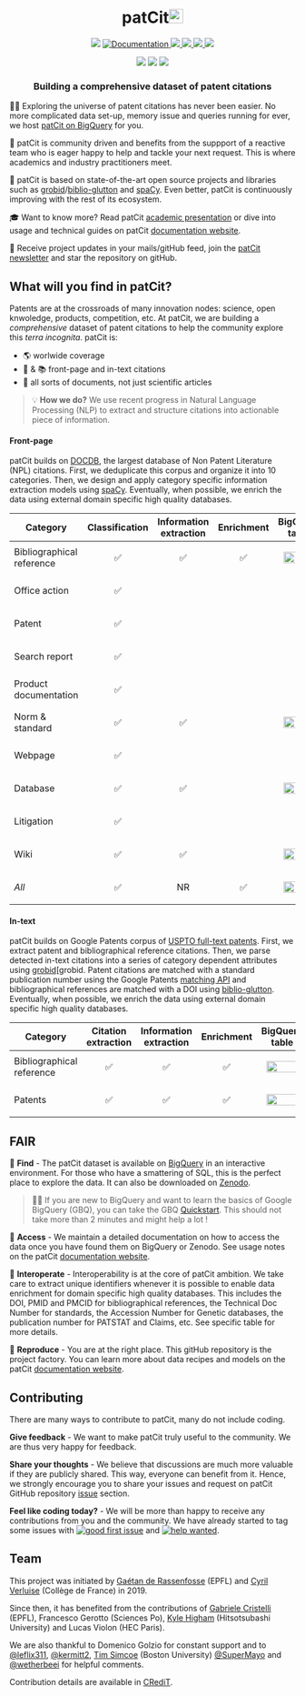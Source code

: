 <h1 align="center">patCit<img src="./patcit-logo.svg" height="25">
</h1>

<p align="center">
<img src="https://img.shields.io/badge/release-0.3.0-yellow">
<a href="https://cverluise.github.io/PatCit/">
<img alt="Documentation" src="https://img.shields.io/badge/website-online-brightgreen">
<img src="https://img.shields.io/badge/code-MIT-green">
<img src="https://img.shields.io/badge/data-CC%20BY%204.0-blue">
<a href="https://doi.org/10.5281/zenodo.3710993">
<img src="https://img.shields.io/badge/zenodo-0.3.0-darkblue">
</a>
<img src="https://img.shields.io/badge/models-dvc-purple">
</p>

<p align="center">
<img src="https://img.shields.io/github/watchers/cverluise/PatCit?style=social">
<img src="https://img.shields.io/github/stars/cverluise/PatCit?style=social">
<img src="https://img.shields.io/github/forks/cverluise/PatCit?style=social">
</p>



<h3 align="center">
<p>Building a comprehensive dataset of patent citations
</h3>

[patcit-bq]:https://console.cloud.google.com/bigquery?project=patcit-public-data&p=patcit-public-data&page=project
[grobid]:https://github.com/kermitt2/grobid
[biblio-glutton]:https://github.com/kermitt2/biblio-glutton
[spacy]:https://github.com/explosion/spaCy
[patcit-academic]:https://docs.google.com/presentation/d/11COlz64EZn8PipXvnDBBZI_bnDD0fpm6tyx1_EqD6lU/edit?usp=sharing
[patcit-website]:https://cverluise.github.io/PatCit/
[patcit-newsletter]:https://tinyletter.com/patcit

👩‍🔬 Exploring the universe of patent citations has never been easier. No more complicated data set-up, memory issue and queries running for ever, we host [patCit on BigQuery][patcit-bq] for you.

🤗 patCit is community driven and benefits from the suppport of a reactive team who is eager happy to help and tackle your next request. This is where academics and industry practitioners meet.

🔮 patCit is based on state-of-the-art open source projects and libraries such as [grobid][grobid]/[biblio-glutton][biblio-glutton] and [spaCy][spacy]. Even better, patCit is continuously improving with the rest of its ecosystem.

🎓 Want to know more? Read patCit [academic presentation][patcit-academic] or dive into usage and technical guides on patCit [documentation website][patcit-website].

💌 Receive project updates in your mails/gitHub feed, join the [patCit newsletter][patcit-newsletter] and star the repository on gitHub.


## What will you find in patCit?

Patents are at the crossroads of many innovation nodes: science, open knwoledge, products, competition, etc. At patCit, we are building a *comprehensive* dataset of patent citations to help the community explore this *terra incognita*. patCit is:

- 🌎 worlwide coverage
- 📄 & 📚 front-page and in-text citations
- 🌈 all sorts of documents, not just scientific articles

> 💡 **How we do?** We use recent progress in Natural Language Processing (NLP) to extract and structure citations into actionable piece of information.

#### Front-page

[docdb]:https://www.epo.org/searching-for-patents/data/bulk-data-sets/docdb.html#tab-1

patCit builds on [DOCDB][docdb], the largest database of Non Patent Literature (NPL) citations. First, we deduplicate this corpus and organize it into 10 categories. Then, we design and apply category specific information extraction models using [spaCy][spacy]. Eventually, when possible, we enrich the data using external domain specific high quality databases.


Category|Classification|Information extraction|Enrichment|BigQuery table|Colab notebook|
----|----|----|----|----|----
Bibliographical reference|<p align="center">✅</p>|<p align="center">✅</p>|<p align="center">✅</p>|<p align="center"><a href="https://console.cloud.google.com/bigquery?project=patcit-public-data&p=patcit-public-data&d=frontpage&t=bibliographical_reference&page=table"><img  src="https://seeklogo.com/images/G/google-big-query-logo-AC63E7C329-seeklogo.com.png" width="55" height="20"></a></p>|<p align="center">🔜</p>
Office action|<p align="center">✅</p>||||
Patent|<p align="center">✅</p>||||
Search report|<p align="center">✅</p>||||
Product documentation|<p align="center">✅</p>||||
Norm & standard|<p align="center">✅</p>|<p align="center">✅</p>||<p align="center"><a href="https://console.cloud.google.com/bigquery?project=patcit-public-data&p=patcit-public-data&d=frontpage&t=norm_standard&page=table"><img  src="https://seeklogo.com/images/G/google-big-query-logo-AC63E7C329-seeklogo.com.png" width="55" height="20"></a></p>|[![Open In Colab](https://colab.research.google.com/assets/colab-badge.svg)](https://colab.research.google.com/github/cverluise/PatCit/blob/nightly/notebook/frontpage_normstandard.ipynb)
Webpage|<p align="center">✅</p>||||
Database|<p align="center">✅</p>|<p align="center">✅</p>||<p align="center"><a href="https://console.cloud.google.com/bigquery?project=patcit-public-data&p=patcit-public-data&d=frontpage&t=database&page=table"><img  src="https://seeklogo.com/images/G/google-big-query-logo-AC63E7C329-seeklogo.com.png" width="55" height="20"></a></p>|<p align="center">🔜</p>
Litigation|<p align="center">✅</p>||||
Wiki|<p align="center">✅</p>|<p align="center">✅</p>||<p align="center"><a href="https://console.cloud.google.com/bigquery?project=patcit-public-data&p=patcit-public-data&d=frontpage&t=wiki&page=table"><img  src="https://seeklogo.com/images/G/google-big-query-logo-AC63E7C329-seeklogo.com.png" width="55" height="20"></a></p>|[![Open In Colab](https://colab.research.google.com/assets/colab-badge.svg)](https://colab.research.google.com/github/cverluise/PatCit/blob/nightly/notebook/frontpage_wiki.ipynb)
*All*|<p align="center">✅</p>|<p align="center">NR</p>|<p align="center">✅</p>|<p align="center"><a href="https://console.cloud.google.com/bigquery?project=patcit-public-data&p=patcit-public-data&d=frontpage&t=all_meta&page=table"><img  src="https://seeklogo.com/images/G/google-big-query-logo-AC63E7C329-seeklogo.com.png" width="55" height="20"></a></p>|[![Open In Colab](https://colab.research.google.com/assets/colab-badge.svg)](https://colab.research.google.com/github/cverluise/PatCit/blob/nightly/notebook/frontpage_all.ipynb)



#### In-text

[google-ocr]:https://console.cloud.google.com/bigquery?project=patcit-public-data&p=patents-public-data&d=patents&t=publications&page=table
[google-matchapi]:https://patents.google.com/api/match

patCit builds on Google Patents corpus of [USPTO full-text patents][google-ocr]. First, we extract patent and bibliographical reference citations. Then, we parse detected in-text citations into a series of category dependent attributes using [grobid][grobid. Patent citations are matched with a standard publication number using the Google Patents [matching API][google-matchapi] and bibliographical references are matched with a DOI using [biblio-glutton][biblio-glutton]. Eventually, when possible, we enrich the data using external domain specific high quality databases.

Category|Citation extraction|Information extraction|Enrichment|BigQuery table|Colab notebook|
----|----|----|----|----|----
Bibliographical reference|<p align="center">✅</p>|<p align="center">✅</p>|<p align="center">✅</p>|<p align="center"><a href="https://console.cloud.google.com/bigquery?project=patcit-public-data&p=patcit-public-data&d=intext&t=bibliographical_reference&page=table"><img  src="https://seeklogo.com/images/G/google-big-query-logo-AC63E7C329-seeklogo.com.png" width="55" height="20"></a></p>|<p align="center">🔜</p>
Patents|<p align="center">✅</p>|<p align="center">✅</p>|<p align="center">✅</p>|<p align="center"><a href="https://console.cloud.google.com/bigquery?project=patcit-public-data&p=patcit-public-data&d=intext&t=patent&page=table"><img  src="https://seeklogo.com/images/G/google-big-query-logo-AC63E7C329-seeklogo.com.png" width="55" height="20"></a></p>|[![Open In Colab](https://colab.research.google.com/assets/colab-badge.svg)](https://colab.research.google.com/github/cverluise/PatCit/blob/nightly/notebook/intext_patent.ipynb)



## FAIR

[patcit-zenodo]:https://zenodo.org/record/3710994
[bq-quickstart]:https://cloud.google.com/bigquery/docs/quickstarts/quickstart-web-ui

📍 **Find** - The patCit dataset is available on [BigQuery][patcit-bq] in an interactive environment. For those who have a smattering of SQL, this is the perfect place to explore the data. It can also be downloaded on [Zenodo][patcit-zenodo].

> 👨‍🎓 If you are new to BigQuery and want to learn the basics of Google BigQuery (GBQ), you can take the GBQ [Quickstart][bq-quickstart]. This should not take more than 2 minutes and might help a lot !

📖 **Access** - We maintain a detailed documentation on how to access the data once you have found them on BigQuery or Zenodo. See usage notes on the patCit [documentation website][patcit-website].

🔀 **Interoperate** - Interoperability is at the core of patCit ambition. We take care to extract unique identifiers whenever it is possible to enable data enrichment for domain specific high quality databases. This includes the DOI, PMID and PMCID for bibliographical references, the Technical Doc Number for standards, the Accession Number for Genetic databases, the publication number for PATSTAT and Claims, etc. See specific table for more details.

🔂 **Reproduce** - You are at the right place. This gitHub repository is the project factory. You can learn more about data recipes and models on the patCit [documentation website][patcit-website].


## Contributing

[issue]:https://github.com/cverluise/SciCit/issues

There are many ways to contribute to patCit, many do not include coding.

**Give feedback** - We want to make patCit truly useful to the community. We are thus very happy for feedback.

**Share your thoughts** - We believe that discussions are much more valuable if they are publicly shared. This way, everyone can benefit from it. Hence, we strongly encourage you to share your issues and request on patCit GitHub repository [issue][issue] section.

**Feel like coding today?** - We will be more than happy to receive any contributions from you and the community. We have already started to tag some issues with [![good first issue](https://img.shields.io/badge/issue-good--first--issue-purple)](https://github.com/cverluise/SciCit/issues?q=is%3Aissue+is%3Aopen+label%3A%22good+first+issue%22) and [![help wanted](https://img.shields.io/badge/issue-help--wanted-turquoise)](https://github.com/cverluise/SciCit/issues?q=is%3Aissue+is%3Aopen+label%3A%22good+first+issue%22).



## Team
[credit]:./CRediT.md
[gabriele]:https://people.epfl.ch/gabriele.cristelli
[kyle]:https://scholar.google.com/citations?user=Ze-7kTYAAAAJ&hl=en
[tim]:http://people.bu.edu/tsimcoe/
[gaétan]:http://www.gder.info/
[cyril]:https://cverluise.github.io/


This project was initiated by [Gaétan de Rassenfosse][gaétan] (EPFL) and [Cyril Verluise][cyril] (Collège de France) in 2019.

Since then, it has benefited from the contributions of [Gabriele Cristelli][gabriele] (EPFL), Francesco Gerotto (Sciences Po), [Kyle Higham][kyle] (Hitsotsubashi University) and Lucas Violon (HEC Paris).

We are also thankful to Domenico Golzio for constant support and to [@leflix311](https://github.com/leflix311), [@kermitt2](https://github.com/kermitt2), [Tim Simcoe][tim] (Boston University) [@SuperMayo](https://github.com/SuperMayo) and [@wetherbeei](https://github.com/wetherbeei) for helpful comments.

Contribution details are available in [CRediT][credit].
